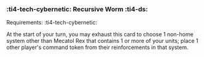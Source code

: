 ### :ti4-tech-cybernetic: **Recursive Worm** :ti4-ds:

Requirements: :ti4-tech-cybernetic:

At the start of your turn, you may exhaust this card to choose 1 non-home system other than Mecatol Rex that contains 1 or more of your units; place 1 other player's command token from their reinforcements in that system.

